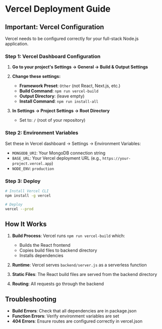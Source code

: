 # Vercel Deployment Guide

## Important: Vercel Configuration

Vercel needs to be configured correctly for your full-stack Node.js application.

### Step 1: Vercel Dashboard Configuration

1. **Go to your project's Settings → General → Build & Output Settings**
2. **Change these settings:**
   - **Framework Preset**: `Other` (not React, Next.js, etc.)
   - **Build Command**: `npm run vercel-build`
   - **Output Directory**: (leave empty)
   - **Install Command**: `npm run install-all`

3. **In Settings → Project Settings → Root Directory**
   - Set to: `/` (root of your repository)

### Step 2: Environment Variables

Set these in Vercel dashboard → Settings → Environment Variables:

- `MONGODB_URI`: Your MongoDB connection string
- `BASE_URL`: Your Vercel deployment URL (e.g., `https://your-project.vercel.app`)
- `NODE_ENV`: `production`

### Step 3: Deploy

```bash
# Install Vercel CLI
npm install -g vercel

# Deploy
vercel --prod
```

## How It Works

1. **Build Process**: Vercel runs `npm run vercel-build` which:
   - Builds the React frontend
   - Copies build files to backend directory
   - Installs dependencies

2. **Runtime**: Vercel serves `backend/server.js` as a serverless function
3. **Static Files**: The React build files are served from the backend directory
4. **Routing**: All requests go through the backend

## Troubleshooting

- **Build Errors**: Check that all dependencies are in package.json
- **Function Errors**: Verify environment variables are set
- **404 Errors**: Ensure routes are configured correctly in vercel.json
